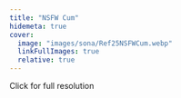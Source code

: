 ```yaml
---
title: "NSFW Cum"
hidemeta: true
cover:
  image: "images/sona/Ref25NSFWCum.webp"
  linkFullImages: true
  relative: true
---
```


Click for full resolution
